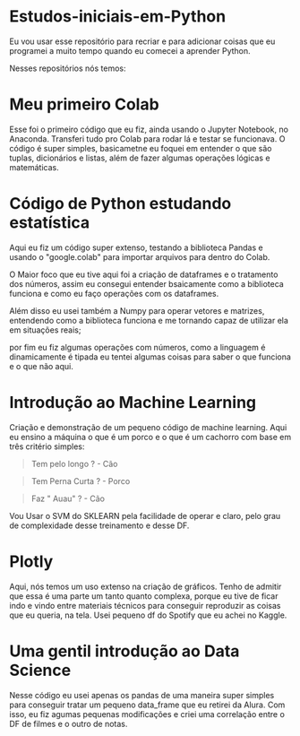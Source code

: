 # Estudos-iniciais-em-Python
Eu vou usar esse repositório para recriar e para adicionar coisas que eu programei a muito tempo quando eu comecei a aprender Python. 

Nesses repositórios nós temos: 

# Meu primeiro Colab  
Esse foi o primeiro código que eu fiz, ainda usando o Jupyter Notebook, no Anaconda. Transferi tudo pro Colab para rodar lá e testar se funcionava. O código é super simples, basicametne eu foquei em entender o que são tuplas, dicionários e listas, além de fazer algumas operações lógicas e matemáticas.  

# Código de Python estudando estatística
Aqui eu fiz um código super extenso, testando a biblioteca Pandas e usando o "google.colab" para importar arquivos para dentro do Colab. 

O Maior foco que eu tive aqui foi a criação de dataframes e o tratamento dos números, assim eu consegui entender bsaicamente como a biblioteca funciona e como eu faço operações com os dataframes. 

Além disso eu usei também a Numpy para operar vetores e matrizes, entendendo como a biblioteca funciona e me tornando capaz de utilizar ela em situações reais; 

por fim eu fiz algumas operações com números, como a linguagem é dinamicamente é tipada eu tentei algumas coisas para saber o que funciona e o que não aqui. 

# Introdução ao Machine Learning
Criação e demonstração de um pequeno código de machine learning. Aqui eu ensino a máquina o que é um porco e o que é um cachorro com base em três critério simples:

> Tem pelo longo ? - Cão

> Tem Perna Curta ? - Porco

> Faz " Auau" ? - Cão

Vou Usar o SVM do SKLEARN pela facilidade de operar e claro, pelo grau de complexidade desse treinamento e desse DF.


# Plotly 
Aqui, nós temos um uso extenso na criação de gráficos. Tenho de admitir que essa é uma parte um tanto quanto complexa, porque eu tive de ficar indo e vindo entre materiais técnicos para conseguir reproduzir as coisas que eu queria, na tela. Usei pequeno df do Spotify que eu achei no Kaggle. 



# Uma gentil introdução ao Data Science
Nesse código eu usei apenas os pandas de uma maneira super simples para conseguir tratar um pequeno data_frame que eu retirei da Alura. Com isso, eu fiz agumas pequenas modificações e criei uma correlação entre o DF de filmes e o outro de notas.

